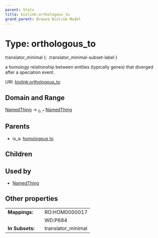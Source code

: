```yaml
---
parent: Slots
title: biolink:orthologous_to
grand_parent: Browse Biolink Model
---
```


# Type: orthologous_to

translator_minimal
{: .translator_minimal-subset-label }


a homology relationship between entities (typically genes) that diverged after a speciation event.

URI: [biolink:orthologous_to](https://w3id.org/biolink/vocab/orthologous_to)

## Domain and Range

[NamedThing](NamedThing.md) ->  <sub>0..*</sub> [NamedThing](NamedThing.md)

## Parents

 *  is_a: [homologous to](homologous_to.md)

## Children


## Used by

 * [NamedThing](NamedThing.md)

## Other properties

|  |  |  |
| --- | --- | --- |
| **Mappings:** | | RO:HOM0000017 |
|  | | WD:P684 |
| **In Subsets:** | | translator_minimal |

